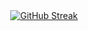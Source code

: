 <div align="center">
<a href="https://git.io/streak-stats"><img src="https://streak-stats.demolab.com?user=PawelHry&theme=github-dark&hide_border=true&border_radius=5&hide_current_streak=true" alt="GitHub Streak" /></a>
</div>

